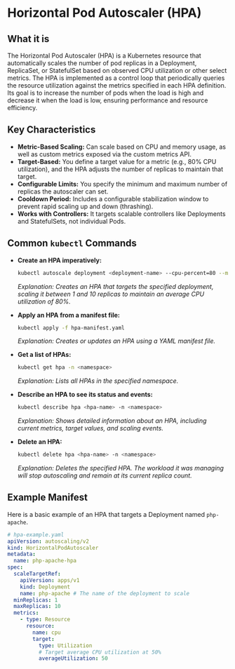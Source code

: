 # Horizontal Pod Autoscaler (HPA)

## What it is

The Horizontal Pod Autoscaler (HPA) is a Kubernetes resource that automatically scales the number of pod replicas in a Deployment, ReplicaSet, or StatefulSet based on observed CPU utilization or other select metrics. The HPA is implemented as a control loop that periodically queries the resource utilization against the metrics specified in each HPA definition. Its goal is to increase the number of pods when the load is high and decrease it when the load is low, ensuring performance and resource efficiency.

## Key Characteristics

- **Metric-Based Scaling:** Can scale based on CPU and memory usage, as well as custom metrics exposed via the custom metrics API.
- **Target-Based:** You define a target value for a metric (e.g., 80% CPU utilization), and the HPA adjusts the number of replicas to maintain that target.
- **Configurable Limits:** You specify the minimum and maximum number of replicas the autoscaler can set.
- **Cooldown Period:** Includes a configurable stabilization window to prevent rapid scaling up and down (thrashing).
- **Works with Controllers:** It targets scalable controllers like Deployments and StatefulSets, not individual Pods.

## Common `kubectl` Commands

- **Create an HPA imperatively:**

  ```bash
  kubectl autoscale deployment <deployment-name> --cpu-percent=80 --min=1 --max=10
  ```

  _Explanation: Creates an HPA that targets the specified deployment, scaling it between 1 and 10 replicas to maintain an average CPU utilization of 80%._

- **Apply an HPA from a manifest file:**

  ```bash
  kubectl apply -f hpa-manifest.yaml
  ```

  _Explanation: Creates or updates an HPA using a YAML manifest file._

- **Get a list of HPAs:**

  ```bash
  kubectl get hpa -n <namespace>
  ```

  _Explanation: Lists all HPAs in the specified namespace._

- **Describe an HPA to see its status and events:**

  ```bash
  kubectl describe hpa <hpa-name> -n <namespace>
  ```

  _Explanation: Shows detailed information about an HPA, including current metrics, target values, and scaling events._

- **Delete an HPA:**
  ```bash
  kubectl delete hpa <hpa-name> -n <namespace>
  ```
  _Explanation: Deletes the specified HPA. The workload it was managing will stop autoscaling and remain at its current replica count._

## Example Manifest

Here is a basic example of an HPA that targets a Deployment named `php-apache`.

```yaml
# hpa-example.yaml
apiVersion: autoscaling/v2
kind: HorizontalPodAutoscaler
metadata:
  name: php-apache-hpa
spec:
  scaleTargetRef:
    apiVersion: apps/v1
    kind: Deployment
    name: php-apache # The name of the deployment to scale
  minReplicas: 1
  maxReplicas: 10
  metrics:
    - type: Resource
      resource:
        name: cpu
        target:
          type: Utilization
          # Target average CPU utilization at 50%
          averageUtilization: 50
```
